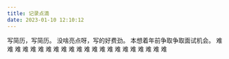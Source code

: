 ```yaml
---
title: 记录点滴
date: 2023-01-10 12:10:12
---
```


写简历，写简历。 没啥亮点呀，写的好费劲。
本想着年前争取争取面试机会。
难
难
难
难
难
难
难
难
难
难
难
难
难
难
难
难
难
难
难
难
难
难

